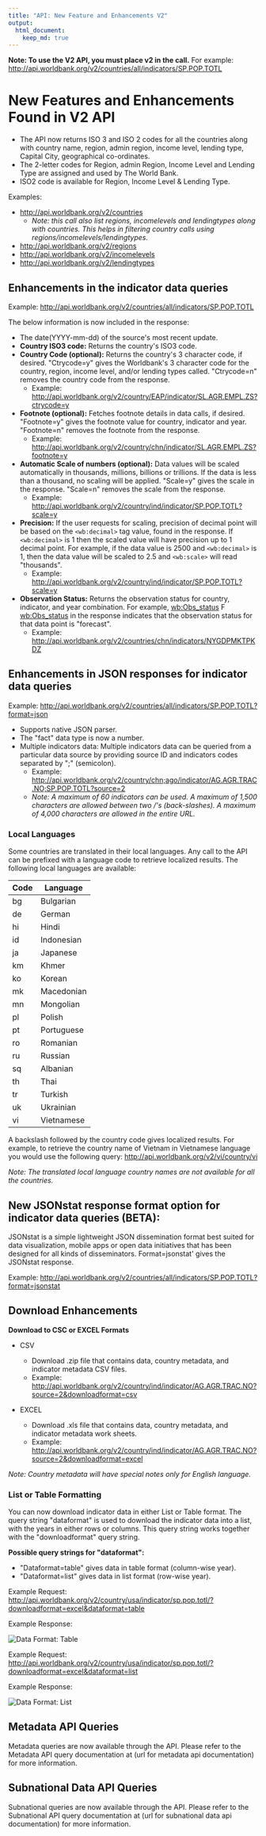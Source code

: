 ```yaml
---
title: "API: New Feature and Enhancements V2"
output:
  html_document:
    keep_md: true
---
```

**Note: To use the V2 API, you must place v2 in the call.**
For example: <http://api.worldbank.org/v2/countries/all/indicators/SP.POP.TOTL>

# New Features and Enhancements Found in V2 API

* The API now returns ISO 3 and ISO 2 codes for all the countries along with country name, region, admin region, income level, lending type, Capital City, geographical co-ordinates.
* The 2-letter codes for Region, admin Region, Income Level and Lending Type are assigned and used by The World Bank.
* ISO2 code is available for Region, Income Level & Lending Type.

Examples:
  * <http://api.worldbank.org/v2/countries>
    - *Note: this call also list regions, incomelevels and lendingtypes along with countries. This helps in filtering country calls using regions/incomelevels/lendingtypes.*
  * <http://api.worldbank.org/v2/regions>
  * <http://api.worldbank.org/v2/incomelevels>
  * <http://api.worldbank.org/v2/lendingtypes>

## Enhancements in the indicator data queries
Example: <http://api.worldbank.org/v2/countries/all/indicators/SP.POP.TOTL>

The below information is now included in the response:

* The date(YYYY-mm-dd) of the source's most recent update.
* **Country ISO3 code:** Returns the country's ISO3 code.
* **Country Code (optional):** Returns the country's 3 character code, if desired. "Ctrycode=y" gives the Worldbank's 3 character code for the country, region, income level, and/or lending types called. "Ctrycode=n" removes the country code from the response.
  - Example: <http://api.worldbank.org/v2/country/EAP/indicator/SL.AGR.EMPL.ZS?ctrycode=y>
* **Footnote (optional):** Fetches footnote details in data calls, if desired. "Footnote=y" gives the footnote value for country, indicator and year. "Footnote=n" removes the footnote from the response.
  - Example: <http://api.worldbank.org/v2/country/chn/indicator/SL.AGR.EMPL.ZS?footnote=y>
* **Automatic Scale of numbers (optional):** Data values will be scaled automatically in thousands, millions, billions or trillions. If the data is less than a thousand, no scaling will be applied. "Scale=y" gives the scale in the response.  "Scale=n" removes the scale from the response.
  - Example: <http://api.worldbank.org/v2/country/ind/indicator/SP.POP.TOTL?scale=y>
* **Precision:** If the user requests for scaling, precision of decimal point will be based on the `<wb:decimal>` tag value, found in the response. If `<wb:decimal>` is 1 then the scaled value will have precision up to 1 decimal point. For example, if the data value is 2500 and `<wb:decimal>` is 1, then the data value will be scaled to 2.5 and `<wb:scale>` will read "thousands".
  - Example: <http://api.worldbank.org/v2/country/ind/indicator/SP.POP.TOTL?scale=y>
* **Observation Status:** Returns the observation status for country, indicator, and year combination. For example, <wb:Obs_status> F <wb:Obs_status>  in the response indicates that the observation status for that data point is "forecast".
  - Example: <http://api.worldbank.org/v2/countries/chn/indicators/NYGDPMKTPKDZ>

## Enhancements in JSON responses for indicator data queries
Example: <http://api.worldbank.org/v2/countries/all/indicators/SP.POP.TOTL?format=json>

* Supports native JSON parser.
* The "fact" data type is now a number.
* Multiple indicators data: Multiple indicators data can be queried from a particular data source by providing source ID and indicators codes separated by ";" (semicolon).
  - Example: <http://api.worldbank.org/v2/country/chn;ago/indicator/AG.AGR.TRAC.NO;SP.POP.TOTL?source=2>
  - *Note: A maximum of 60 indicators can be used. A maximum of 1,500 characters are allowed between two /'s (back-slashes). A maximum of 4,000 characters are allowed in the entire URL.*


### Local Languages
Some countries are translated in their local languages. Any call to the API can be prefixed with a language code to retrieve localized results. The following local languages are available:

|Code|Language|
|--|--|
|bg	|Bulgarian|
|de	|German|
|hi	|Hindi|
|id	|Indonesian|
|ja	|Japanese|
|km	|Khmer|
|ko	|Korean|
|mk	|Macedonian|
|mn	|Mongolian|
|pl	|Polish|
|pt	|Portuguese|
|ro	|Romanian|
|ru	|Russian|
|sq	|Albanian|
|th |Thai|
|tr |Turkish|
|uk |Ukrainian|
|vi |Vietnamese|

A backslash followed by the country code gives localized results.  For example, to retrieve the country name of Vietnam in Vietnamese language you would use the following query:
<http://api.worldbank.org/v2/vi/country/vi>

*Note: The translated local language country names are not available for all the countries.*

## New JSONstat response format option for indicator data queries (BETA):
JSONstat is a simple lightweight JSON dissemination format best suited for data visualization, mobile apps or open data initiatives that has been designed for all kinds of disseminators.  Format=jsonstat' gives the JSONstat response.

Example: <http://api.worldbank.org/v2/countries/all/indicators/SP.POP.TOTL?format=jsonstat>

## Download Enhancements

**Download to CSC or EXCEL Formats**
* CSV
  - Download .zip file that contains data, country metadata, and indicator metadata CSV files.
  - Example: <http://api.worldbank.org/v2/country/ind/indicator/AG.AGR.TRAC.NO?source=2&downloadformat=csv>

* EXCEL
  - Download .xls file that contains data, country metadata, and indicator metadata work sheets.
  - Example: <http://api.worldbank.org/v2/country/ind/indicator/AG.AGR.TRAC.NO?source=2&downloadformat=excel>

*Note: Country metadata will have special notes only for English language.*

### List or Table Formatting
You can now download indicator data in either List or Table format. The query string "dataformat" is used to download the indicator data into a list, with the years in either rows or columns. This query string works together with the "downloadformat" query string.

**Possible query strings for "dataformat":**
* "Dataformat=table" gives data in table format (column-wise year).
* "Dataformat=list" gives data in list format (row-wise year).

Example Request:
<http://api.worldbank.org/v2/country/usa/indicator/sp.pop.totl/?downloadformat=excel&dataformat=table>

Example Response:

![*Data Format: Table*](response1.png)

Example Request:
<http://api.worldbank.org/v2/country/usa/indicator/sp.pop.totl/?downloadformat=excel&dataformat=list>

Example Response:

![*Data Format: List*](response2.png)

## Metadata API Queries

Metadata queries are now available through the API.  Please refer to the Metadata API query documentation at (url for metadata api documentation) for more information.

## Subnational Data API Queries

Subnational queries are now available through the API.  Please refer to the Subnational API query documentation at (url for subnational data api documentation) for more information.

